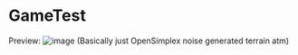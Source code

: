 # GameTest
Preview:
![image](https://user-images.githubusercontent.com/67549707/173187277-c1578fe7-6a6a-4e02-8ee8-de97d97e68d3.png)
(Basically just OpenSimplex noise generated terrain atm)
